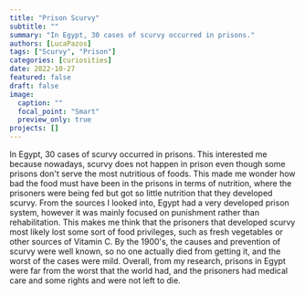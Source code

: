 ```yaml
---
title: "Prison Scurvy"
subtitle: ""
summary: "In Egypt, 30 cases of scurvy occurred in prisons."
authors: [LucaPazos]
tags: ["Scurvy", "Prison"]
categories: [curiosities]
date: 2022-10-27
featured: false
draft: false
image: 
  caption: ""
  focal_point: "Smart"
  preview_only: true
projects: []
---
```

In Egypt, 30 cases of scurvy occurred in prisons. This interested me because nowadays, scurvy does not happen in prison even though some prisons don't serve the most nutritious of foods. This made me wonder how bad the food must have been in the prisons in terms of nutrition, where the prisoners were being fed but got so little nutrition that they developed scurvy. From the sources I looked into, Egypt had a very developed prison system, however it was mainly focused on punishment rather than rehabilitation. This makes me think that the prisoners that developed scurvy most likely lost some sort of food privileges, such as fresh vegetables or other sources of Vitamin C. By the 1900's, the causes and prevention of scurvy were well known, so no one actually died from getting it, and the worst of the cases were mild. Overall, from my research, prisons in Egypt were far from the worst that the world had, and the prisoners had medical care and some rights and were not left to die.